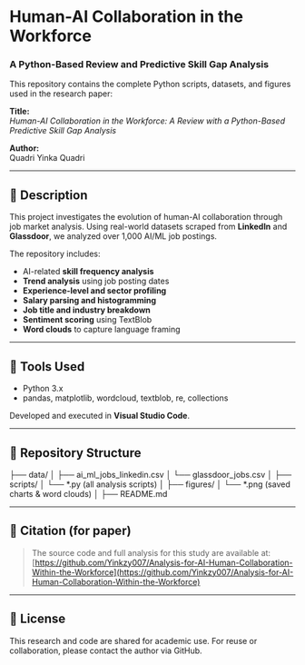 # Human-AI Collaboration in the Workforce  
### A Python-Based Review and Predictive Skill Gap Analysis

This repository contains the complete Python scripts, datasets, and figures used in the research paper:

**Title:**  
*Human-AI Collaboration in the Workforce: A Review with a Python-Based Predictive Skill Gap Analysis*

**Author:**  
Quadri Yinka Quadri

---

## 📘 Description

This project investigates the evolution of human-AI collaboration through job market analysis. Using real-world datasets scraped from **LinkedIn** and **Glassdoor**, we analyzed over 1,000 AI/ML job postings.

The repository includes:
- AI-related **skill frequency analysis**
- **Trend analysis** using job posting dates
- **Experience-level and sector profiling**
- **Salary parsing and histogramming**
- **Job title and industry breakdown**
- **Sentiment scoring** using TextBlob
- **Word clouds** to capture language framing

---

## 🧰 Tools Used

- Python 3.x  
- pandas, matplotlib, wordcloud, textblob, re, collections

Developed and executed in **Visual Studio Code**.

---

## 📁 Repository Structure

├── data/
│ ├── ai_ml_jobs_linkedin.csv
│ └── glassdoor_jobs.csv
│
├── scripts/
│ └── *.py (all analysis scripts)
│
├── figures/
│ └── *.png (saved charts & word clouds)
│
├── README.md


---

## 📜 Citation (for paper)

> The source code and full analysis for this study are available at:  
> [https://github.com/Yinkzy007/Analysis-for-AI-Human-Collaboration-Within-the-Workforce](https://github.com/Yinkzy007/Analysis-for-AI-Human-Collaboration-Within-the-Workforce)

---

## 🧠 License

This research and code are shared for academic use. For reuse or collaboration, please contact the author via GitHub.
